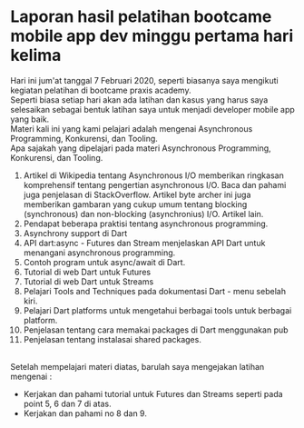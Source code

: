 <h1>Laporan hasil pelatihan bootcame mobile app dev minggu pertama hari kelima</h1>
Hari ini jum'at tanggal 7 Februari 2020, seperti biasanya saya mengikuti kegiatan pelatihan di bootcame praxis academy.<br>
Seperti biasa setiap hari akan ada latihan dan kasus yang harus saya selesaikan sebagai bentuk latihan saya untuk menjadi developer mobile app yang baik.<br>
Materi kali ini yang kami pelajari adalah mengenai Asynchronous Programming, Konkurensi, dan Tooling.<br>
Apa sajakah yang dipelajari pada materi Asynchronous Programming, Konkurensi, dan Tooling.<br>
<ol>
    <li>Artikel di Wikipedia tentang Asynchronous I/O memberikan ringkasan komprehensif tentang pengertian asynchronous I/O. Baca dan pahami juga penjelasan di StackOverflow. Artikel byte archer ini juga memberikan gambaran yang cukup umum tentang blocking (synchronous) dan non-blocking (asynchronius) I/O. Artikel lain.</li>
    <li>Pendapat beberapa praktisi tentang asynchronous programming.</li>
    <li>Asynchrony support di Dart</li>
    <li>API dart:async - Futures dan Stream menjelaskan API Dart untuk menangani asynchronous programming.</li>
    <li>Contoh program untuk async/await di Dart.</li>
    <li>Tutorial di web Dart untuk Futures</li>
    <li>Tutorial di web Dart untuk Streams</li>
    <li>Pelajari Tools and Techniques pada dokumentasi Dart - menu sebelah kiri.</li>
    <li>Pelajari Dart platforms untuk mengetahui berbagai tools untuk berbagai platform.</li>
    <li>Penjelasan tentang cara memakai packages di Dart menggunakan pub</li>
    <li>Penjelasan tentang instalasai shared packages.</li>
</ol>
<br>
Setelah mempelajari materi diatas, barulah saya mengejakan latihan mengenai :<br>
<ul>
    <li>Kerjakan dan pahami tutorial untuk Futures dan Streams seperti pada point 5, 6 dan 7 di atas.</li>
    <li>Kerjakan dan pahami no 8 dan 9.</li>
</ul>
